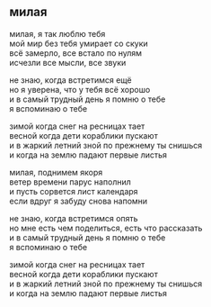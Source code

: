 ## милая  
милая, я так люблю тебя  
мой мир без тебя умирает со скуки  
всё замерло, все встало по нулям  
исчезли все мысли, все звуки  

не знаю, когда встретимся ещё  
но я уверена, что у тебя всё хорошо  
и в самый трудный день я помню о тебе  
я вспоминаю о тебе   

зимой когда снег на ресницах тает  
весной когда дети кораблики пускают  
и в жаркий летний зной по прежнему ты снишься  
и когда на землю падают первые листья  

милая, поднимем якоря  
ветер времени парус наполнил  
и пусть сорвется лист календаря  
если вдруг я забуду снова напомни  

не знаю, когда встретимся опять  
но мне есть чем поделиться, есть что рассказать  
и в самый трудный день я помню о тебе  
я вспоминаю о тебе  

зимой когда снег на ресницах тает  
весной когда дети кораблики пускают  
и в жаркий летний зной по прежнему ты снишься  
и когда на землю падают первые листья  
